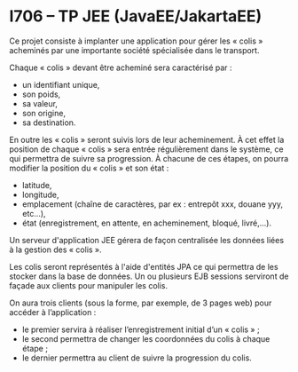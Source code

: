 # I706 – TP JEE (JavaEE/JakartaEE)

Ce projet consiste à implanter une application pour gérer les « colis » acheminés par une importante société spécialisée dans le transport.

Chaque « colis » devant être acheminé sera caractérisé par : 

* un identifiant unique,
* son poids,
* sa valeur,
* son origine,
* sa destination.

En outre les « colis » seront suivis lors de leur acheminement. À cet effet la position de chaque « colis » sera entrée régulièrement dans le système, ce qui permettra de suivre sa progression. À chacune de ces étapes, on pourra modifier la position du « colis » et son état :

* latitude, 
* longitude,
* emplacement (chaîne de caractères, par ex : entrepôt xxx, douane yyy,  etc...),
* état (enregistrement, en attente, en acheminement, bloqué, livré,...).

Un serveur d'application JEE gérera de façon centralisée les données liées à la gestion des « colis ». 

Les colis seront représentés à l'aide d'entités JPA ce qui permettra de les stocker dans la base de données. Un ou plusieurs EJB sessions serviront de façade aux clients pour manipuler les colis.

On aura trois clients (sous la forme, par exemple, de 3 pages web) pour accéder à l’application : 

* le premier servira à réaliser l’enregistrement initial d’un « colis » ;
* le second permettra de changer les coordonnées  du colis à chaque étape ;
* le dernier permettra au client de suivre la progression du colis.
